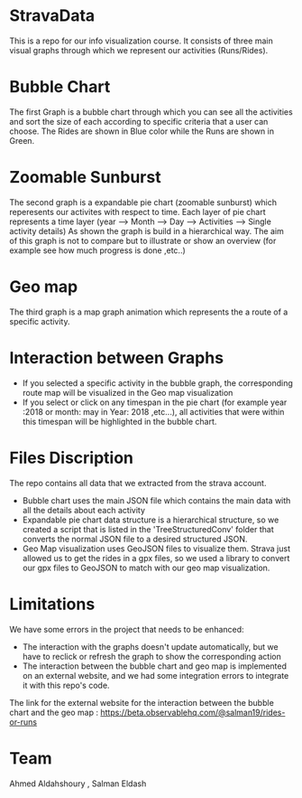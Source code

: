 # StravaData

This is a repo for our info visualization course. It consists of three main visual graphs through which we represent our activities (Runs/Rides).

Bubble Chart
======
The first Graph is a bubble chart through which you can see all the activities and sort the size of each according to specific criteria that a user can choose. 
The Rides are shown in Blue color while the Runs are shown in Green.

Zoomable Sunburst
======
The second graph is a expandable pie chart (zoomable sunburst) which reperesents our activites with respect to time. Each layer of pie chart represents a time layer (year --> Month --> Day --> Activities --> Single activity details)
As shown the graph is build in a hierarchical way. The aim of this graph is not to compare but to illustrate or show an overview (for example see how much progress is done ,etc..)

Geo map
======
The third graph is a map graph animation which represents the a route of a specific activity. 


Interaction between Graphs 
======
 * If you selected a specific activity in the bubble graph, the corresponding route map will be visualized in the Geo map visualization
 * If you select or click on any timespan in the pie chart (for example year :2018 or month: may in Year: 2018 ,etc...), all activities that were within this timespan will be highlighted in the bubble chart.
 
 
 
Files Discription 
======

The repo contains all data that we extracted from the strava account. 
* Bubble chart uses the main JSON file which contains the main data with all the details about each activity
* Expandable pie chart data structure is a hierarchical structure, so we created a script that is listed in the 'TreeStructuredConv' folder that converts the normal JSON file to a desired structured JSON.
* Geo Map visualization uses GeoJSON files to visualize them. Strava just allowed us to get the rides in a gpx files, so we used a library to convert our gpx files to GeoJSON to match with our geo map visualization.

Limitations
======
We have some errors in the project that needs to be enhanced:

* The interaction with the graphs doesn't update automatically, but we have to reclick or refresh the graph to show the corresponding action
* The interaction between the bubble chart and geo map is implemented on an external website, and we had some integration errors to integrate it with this repo's code.


The link for the external website for the interaction between the bubble chart and the geo map :
https://beta.observablehq.com/@salman19/rides-or-runs

Team
======

Ahmed Aldahshoury ,
Salman Eldash
